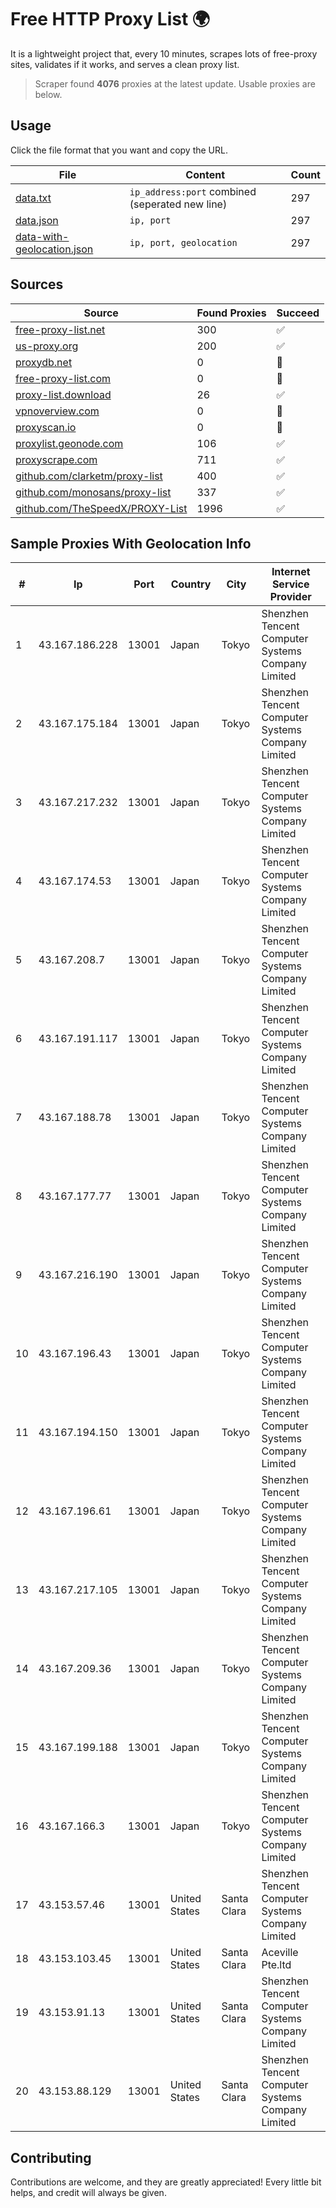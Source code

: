 
# Free HTTP Proxy List 🌍

It is a lightweight project that, every 10 minutes, scrapes lots of free-proxy sites, validates if it works, and serves a clean proxy list.


> Scraper found **4076** proxies at the latest update. Usable proxies are below.

## Usage

Click the file format that you want and copy the URL.


|File|Content|Count|
|----|-------|-----|
|[data.txt](https://raw.githubusercontent.com/themiralay/Proxy-List-World/master/data.txt)|`ip_address:port` combined (seperated new line)|297|
|[data.json](https://raw.githubusercontent.com/themiralay/Proxy-List-World/master/data.json)|`ip, port`|297|
|[data-with-geolocation.json](https://raw.githubusercontent.com/themiralay/Proxy-List-World/master/data-with-geolocation.json)|`ip, port, geolocation`|297|

## Sources

|Source|Found Proxies|Succeed|
|------|-------------|-------|
|[free-proxy-list.net](https://free-proxy-list.net)|300|✅|
|[us-proxy.org](https://www.us-proxy.org)|200|✅|
|[proxydb.net](http://proxydb.net)|0|🚫|
|[free-proxy-list.com](https://free-proxy-list.com/?page=&port=&type%5B%5D=http&type%5B%5D=https&up_time=0&search=Search)|0|🚫|
|[proxy-list.download](https://www.proxy-list.download/HTTP)|26|✅|
|[vpnoverview.com](https://vpnoverview.com/privacy/anonymous-browsing/free-proxy-servers)|0|🚫|
|[proxyscan.io](https://www.proxyscan.io)|0|🚫|
|[proxylist.geonode.com](https://proxylist.geonode.com/api/proxy-list?limit=300&page=1&sort_by=lastChecked&sort_type=desc&protocols=http,https)|106|✅|
|[proxyscrape.com](https://api.proxyscrape.com/v2/?request=displayproxies&protocol=http&timeout=10000&country=all&ssl=all&anonymity=all)|711|✅|
|[github.com/clarketm/proxy-list](https://raw.githubusercontent.com/clarketm/proxy-list/master/proxy-list-raw.txt)|400|✅|
|[github.com/monosans/proxy-list](https://raw.githubusercontent.com/monosans/proxy-list/main/proxies/http.txt)|337|✅|
|[github.com/TheSpeedX/PROXY-List](https://raw.githubusercontent.com/TheSpeedX/PROXY-List/master/http.txt)|1996|✅|


## Sample Proxies With Geolocation Info

|#|Ip|Port|Country|City|Internet Service Provider|
|-|--|----|-------|----|-------------------------|
|1|43.167.186.228|13001|Japan|Tokyo|Shenzhen Tencent Computer Systems Company Limited|
|2|43.167.175.184|13001|Japan|Tokyo|Shenzhen Tencent Computer Systems Company Limited|
|3|43.167.217.232|13001|Japan|Tokyo|Shenzhen Tencent Computer Systems Company Limited|
|4|43.167.174.53|13001|Japan|Tokyo|Shenzhen Tencent Computer Systems Company Limited|
|5|43.167.208.7|13001|Japan|Tokyo|Shenzhen Tencent Computer Systems Company Limited|
|6|43.167.191.117|13001|Japan|Tokyo|Shenzhen Tencent Computer Systems Company Limited|
|7|43.167.188.78|13001|Japan|Tokyo|Shenzhen Tencent Computer Systems Company Limited|
|8|43.167.177.77|13001|Japan|Tokyo|Shenzhen Tencent Computer Systems Company Limited|
|9|43.167.216.190|13001|Japan|Tokyo|Shenzhen Tencent Computer Systems Company Limited|
|10|43.167.196.43|13001|Japan|Tokyo|Shenzhen Tencent Computer Systems Company Limited|
|11|43.167.194.150|13001|Japan|Tokyo|Shenzhen Tencent Computer Systems Company Limited|
|12|43.167.196.61|13001|Japan|Tokyo|Shenzhen Tencent Computer Systems Company Limited|
|13|43.167.217.105|13001|Japan|Tokyo|Shenzhen Tencent Computer Systems Company Limited|
|14|43.167.209.36|13001|Japan|Tokyo|Shenzhen Tencent Computer Systems Company Limited|
|15|43.167.199.188|13001|Japan|Tokyo|Shenzhen Tencent Computer Systems Company Limited|
|16|43.167.166.3|13001|Japan|Tokyo|Shenzhen Tencent Computer Systems Company Limited|
|17|43.153.57.46|13001|United States|Santa Clara|Shenzhen Tencent Computer Systems Company Limited|
|18|43.153.103.45|13001|United States|Santa Clara|Aceville Pte.ltd|
|19|43.153.91.13|13001|United States|Santa Clara|Shenzhen Tencent Computer Systems Company Limited|
|20|43.153.88.129|13001|United States|Santa Clara|Shenzhen Tencent Computer Systems Company Limited|



## Contributing

Contributions are welcome, and they are greatly appreciated! Every
little bit helps, and credit will always be given.

